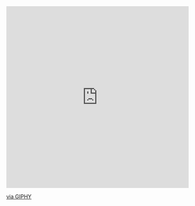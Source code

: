 <iframe src="https://giphy.com/embed/l0MYyhMKJGQEfSM8g" width="480" height="480" frameBorder="0" class="giphy-embed" allowFullScreen></iframe><p><a href="https://giphy.com/gifs/art-illustration-blue-l0MYyhMKJGQEfSM8g">via GIPHY</a></p>
